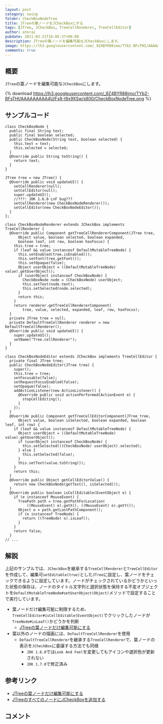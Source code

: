 ```yaml
---
layout: post
category: swing
folder: CheckBoxNodeTree
title: JTreeの葉ノードをJCheckBoxにする
tags: [JTree, JCheckBox, TreeCellRenderer, TreeCellEditor]
author: aterai
pubdate: 2011-03-21T16:05:37+09:00
description: JTreeの葉ノードを編集可能なJCheckBoxにします。
image: https://lh3.googleusercontent.com/_9Z4BYR88imo/TYb2-BFsTHI/AAAAAAAAA4U/Fs8-t9x9XSw/s800/CheckBoxNodeTree.png
comments: true
---
```

## 概要
`JTree`の葉ノードを編集可能な`JCheckBox`にします。

{% download https://lh3.googleusercontent.com/_9Z4BYR88imo/TYb2-BFsTHI/AAAAAAAAA4U/Fs8-t9x9XSw/s800/CheckBoxNodeTree.png %}

## サンプルコード
<pre class="prettyprint"><code>class CheckBoxNode {
  public final String text;
  public final boolean selected;
  public CheckBoxNode(String text, boolean selected) {
    this.text = text;
    this.selected = selected;
  }
  @Override public String toString() {
    return text;
  }
}
</code></pre>
<pre class="prettyprint"><code>JTree tree = new JTree() {
  @Override public void updateUI() {
    setCellRenderer(null);
    setCellEditor(null);
    super.updateUI();
    //???: JDK 1.6.0 LnF bug???
    setCellRenderer(new CheckBoxNodeRenderer());
    setCellEditor(new CheckBoxNodeEditor());
  }
};
</code></pre>
<pre class="prettyprint"><code>class CheckBoxNodeRenderer extends JCheckBox implements TreeCellRenderer {
  @Override public Component getTreeCellRendererComponent(JTree tree,
      Object value, boolean selected, boolean expanded,
      boolean leaf, int row, boolean hasFocus) {
    this.tree = tree;
    if (leaf &amp;&amp; value instanceof DefaultMutableTreeNode) {
      this.setEnabled(tree.isEnabled());
      this.setFont(tree.getFont());
      this.setOpaque(false);
      Object userObject = ((DefaultMutableTreeNode) value).getUserObject();
      if (userObject instanceof CheckBoxNode) {
        CheckBoxNode node = (CheckBoxNode) userObject;
        this.setText(node.text);
        this.setSelected(node.selected);
      }
      return this;
    }
    return renderer.getTreeCellRendererComponent(
        tree, value, selected, expanded, leaf, row, hasFocus);
  }
  private JTree tree = null;
  private DefaultTreeCellRenderer renderer = new DefaultTreeCellRenderer();
  @Override public void updateUI() {
    super.updateUI();
    setName("Tree.cellRenderer");
  }
}
</code></pre>
<pre class="prettyprint"><code>class CheckBoxNodeEditor extends JCheckBox implements TreeCellEditor {
  private final JTree tree;
  public CheckBoxNodeEditor(JTree tree) {
    super();
    this.tree = tree;
    setFocusable(false);
    setRequestFocusEnabled(false);
    setOpaque(false);
    addActionListener(new ActionListener() {
      @Override public void actionPerformed(ActionEvent e) {
        stopCellEditing();
      }
    });
  }
  @Override public Component getTreeCellEditorComponent(JTree tree,
      Object value, boolean isSelected, boolean expanded, boolean leaf, int row) {
    if (leaf &amp;&amp; value instanceof DefaultMutableTreeNode) {
      Object userObject = ((DefaultMutableTreeNode) value).getUserObject();
      if (userObject instanceof CheckBoxNode) {
        this.setSelected(((CheckBoxNode) userObject).selected);
      } else {
        this.setSelected(false);
      }
      this.setText(value.toString());
    }
    return this;
  }
  @Override public Object getCellEditorValue() {
    return new CheckBoxNode(getText(), isSelected());
  }
  @Override public boolean isCellEditable(EventObject e) {
    if (e instanceof MouseEvent) {
      TreePath path = tree.getPathForLocation(
          ((MouseEvent) e).getX(), ((MouseEvent) e).getY());
      Object o = path.getLastPathComponent();
      if (o instanceof TreeNode) {
        return ((TreeNode) o).isLeaf();
      }
    }
    return false;
  }
// ...
</code></pre>

## 解説
上記のサンプルでは、`JCheckBox`を継承する`TreeCellRenderer`と`TreeCellEditor`を作成して、編集可`setEditable(true)`とした`JTree`に設定し、葉ノードをチェックできるように設定しています。ノードがチェックされているかどうかといった状態の保存は、ノードのタイトル文字列と選択状態を保持する不変オブジェクトを`DefaultMutableTreeNode#setUserObject(Object)`メソッドで設定することで実行しています。

- 葉ノードだけ編集可能に制限するため、`TreeCellEditor#isCellEditable(EventObject)`でクリックしたノードが`TreeNode#isLeaf()`かどうかを判断
    - [JTreeの葉ノードだけ編集可能にする](https://ateraimemo.com/Swing/LeafTreeCellEditor.html)
- 葉以外のノードの描画には、`DefaultTreeCellRenderer`を使用
    - `DefaultTreeCellRenderer`を継承する`TreeCellRenderer`で、葉ノードの表示を`JCheckBox`に委譲する方法でも同様
        - `JDK 1.6.0`では`Look And Feel`を変更してもアイコンや選択色が更新されない
        - `JDK 1.7.0`で修正済み

<!-- dummy comment line for breaking list -->

## 参考リンク
- [JTreeの葉ノードだけ編集可能にする](https://ateraimemo.com/Swing/LeafTreeCellEditor.html)
- [JTreeのすべてのノードにJCheckBoxを追加する](https://ateraimemo.com/Swing/CheckBoxNodeEditor.html)

<!-- dummy comment line for breaking list -->

## コメント
